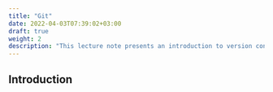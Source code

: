 ```yaml
---
title: "Git"
date: 2022-04-03T07:39:02+03:00
draft: true
weight: 2
description: "This lecture note presents an introduction to version control with git"
---
```


## Introduction
